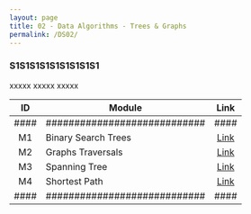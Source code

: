 ```yaml
---
layout: page
title: 02 - Data Algorithms - Trees & Graphs
permalink: /DS02/
---
```


<h3>S1S1S1S1S1S1S1S1S1</h3>

xxxxx xxxxx xxxxx

| ID | Module                     |Link|
|:--:|----------------------------|:--:|
|####|############################|####|
| M1 | Binary Search Trees        |[Link](/03-MSDS-Courses/MSDS02/M1/)|
| M2 | Graphs Traversals          |[Link](/03-MSDS-Courses/MSDS02/M2/)|
| M3 | Spanning Tree              |[Link](/03-MSDS-Courses/MSDS02/M3/)|
| M4 | Shortest Path              |[Link](/03-MSDS-Courses/MSDS02/M4/)|
|####|############################|####|

